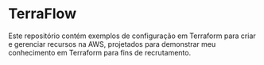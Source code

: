 # TerraFlow
Este repositório contém exemplos de configuração em Terraform para criar e gerenciar recursos na AWS, projetados para demonstrar meu conhecimento em Terraform para fins de recrutamento.

